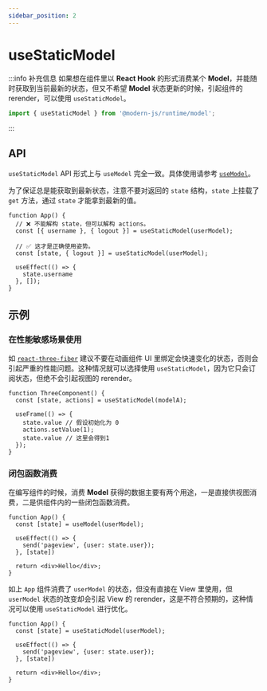 ```yaml
---
sidebar_position: 2
---
```


# useStaticModel

:::info 补充信息
如果想在组件里以 **React Hook** 的形式消费某个 **Model**，并能随时获取到当前最新的状态，但又不希望 **Model** 状态更新的时候，引起组件的 rerender，可以使用 `useStaticModel`。
```ts
import { useStaticModel } from '@modern-js/runtime/model';
```
:::

## API
`useStaticModel` API 形式上与 `useModel` 完全一致。具体使用请参考 [`useModel`](./use-model.md)。

为了保证总是能获取到最新状态，注意不要对返回的 `state` 结构，`state` 上挂载了 `get` 方法，通过 `state` 才能拿到最新的值。

```tsx
function App() {
  // ❌ 不能解构 state，但可以解构 actions。
  const [{ username }, { logout }] = useStaticModel(userModel);

  // ✅ 这才是正确使用姿势。
  const [state, { logout }] = useStaticModel(userModel);

  useEffect(() => {
    state.username
  }, []);
}
```

## 示例

### 在性能敏感场景使用

如 [`react-three-fiber`](https://docs.pmnd.rs/react-three-fiber/advanced/pitfalls#never-bind-fast-state-reactive) 建议不要在动画组件 UI 里绑定会快速变化的状态，否则会引起严重的性能问题。这种情况就可以选择使用 `useStaticModel`，因为它只会订阅状态，但绝不会引起视图的 rerender。

```tsx
function ThreeComponent() {
  const [state, actions] = useStaticModel(modelA);

  useFrame(() => {
    state.value // 假设初始化为 0
    actions.setValue(1);
    state.value // 这里会得到1
  });
}
```

### 闭包函数消费
在编写组件的时候，消费 **Model** 获得的数据主要有两个用途，一是直接供视图消费，二是供组件内的一些闭包函数消费。

```tsx
function App() {
  const [state] = useModel(userModel);

  useEffect(() => {
    send('pageview', {user: state.user});
  }, [state])

  return <div>Hello</div>;
}
```

如上 `App` 组件消费了 `userModel` 的状态，但没有直接在 View 里使用，但 `userModel` 状态的改变却会引起 View 的 rerender，这是不符合预期的，这种情况可以使用 `useStaticModel` 进行优化。

```tsx
function App() {
  const [state] = useStaticModel(userModel);

  useEffect(() => {
    send('pageview', {user: state.user});
  }, [state])

  return <div>Hello</div>;
}
```
